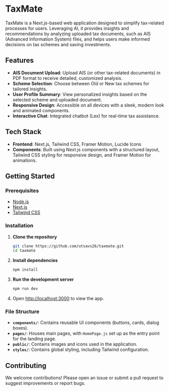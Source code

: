 
# TaxMate

TaxMate is a Next.js-based web application designed to simplify tax-related processes for users. Leveraging AI, it provides insights and recommendations by analyzing uploaded tax documents, such as AIS (Advanced Information System) files, and helps users make informed decisions on tax schemes and saving investments.

## Features

- **AIS Document Upload**: Upload AIS (or other tax-related documents) in PDF format to receive detailed, customized analysis.
- **Scheme Selection**: Choose between Old or New tax schemes for tailored insights.
- **User Profile Summary**: View personalized insights based on the selected scheme and uploaded document.
- **Responsive Design**: Accessible on all devices with a sleek, modern look and animated components.
- **Interactive Chat**: Integrated chatbot (Lex) for real-time tax assistance.

## Tech Stack

- **Frontend**: Next.js, Tailwind CSS, Framer Motion, Lucide Icons
- **Components**: Built using Next.js components with a structured layout, Tailwind CSS styling for responsive design, and Framer Motion for animations.
  
## Getting Started

### Prerequisites

- [Node.js](https://nodejs.org/en/download/)
- [Next.js](https://nextjs.org/)
- [Tailwind CSS](https://tailwindcss.com/docs/installation)

### Installation

1. **Clone the repository**
   ```bash
   git clone https://github.com/utsavs26/taxmate.git
   cd taxmate
   ```

2. **Install dependencies**
   ```bash
   npm install
   ```

3. **Run the development server**
   ```bash
   npm run dev
   ```

4. Open [http://localhost:3000](http://localhost:3000) to view the app.

### File Structure

- **`components/`**: Contains reusable UI components (buttons, cards, dialog boxes).
- **`pages/`**: Houses main pages, with `HomePage.js` set up as the entry point for the landing page.
- **`public/`**: Contains images and icons used in the application.
- **`styles/`**: Contains global styling, including Tailwind configuration.

## Contributing

We welcome contributions! Please open an issue or submit a pull request to suggest improvements or report bugs.
